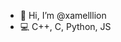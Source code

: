 - 👋 Hi, I’m @xamelllion
- 💻 C++, C, Python, JS

<!---
xamelllion/xamelllion is a ✨ special ✨ repository because its `README.md` (this file) appears on your GitHub profile.
You can click the Preview link to take a look at your changes.
--->
